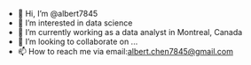 - 👋 Hi, I’m @albert7845
- 👀 I’m interested in data science
- 🌱 I’m currently working as a data analyst in Montreal, Canada
- 💞️ I’m looking to collaborate on ...
- 📫 How to reach me via email:albert.chen7845@gmail.com

<!---
albert7845/albert7845 is a ✨ special ✨ repository because its `README.md` (this file) appears on your GitHub profile.
You can click the Preview link to take a look at your changes.
--->
